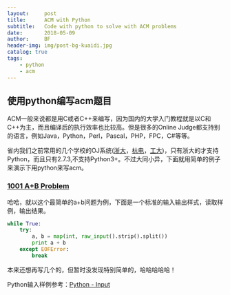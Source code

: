 ```yaml
---
layout:     post
title:      ACM with Python
subtitle:   Code with python to solve with ACM problems
date:       2018-05-09
author:     BF
header-img: img/post-bg-kuaidi.jpg
catalog: true
tags:
    - python
    - acm
---
```

## 使用python编写acm题目
ACM一般来说都是用C或者C++来编写，因为国内的大学入门教程就是以C和C++为主，而且编译后的执行效率也比较高。但是很多的Online Judge都支持别的语言，例如Java，Python，Perl，Pascal，PHP，FPC，C#等等。

省内我们之前常用的几个学校的OJ系统([浙大](http://acm.zju.edu.cn/onlinejudge/)，[杭电](http://acm.hdu.edu.cn/)，[工大](http://acm.zjut.edu.cn/onlinejudge/))，只有浙大的才支持Python，而且只有2.7.3,不支持Python3+。不过大同小异，下面就用简单的例子来演示下用python来写acm。
<!-- more -->
### [1001 A+B Problem](http://acm.zju.edu.cn/onlinejudge/showProblem.do?problemCode=1001)
哈哈，就以这个最简单的a+b问题为例，下面是一个标准的输入输出样式，读取样例，输出结果。
```python
while True:  
    try:  
        a, b = map(int, raw_input().strip().split())  
        print a + b
    except EOFError:  
        break
```
本来还想再写几个的，但暂时没发现特别简单的，哈哈哈哈哈！

Python输入样例参考：[Python - Input](https://github.com/bearfly1990/PowerScript/blob/master/Python3/acm/PythonInput.py)
